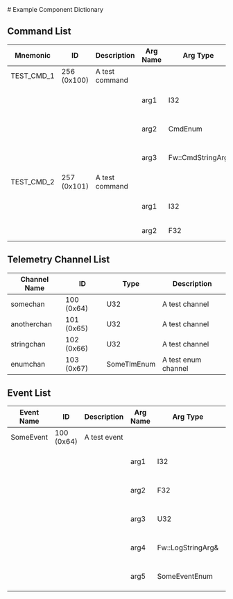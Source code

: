 <title>Example Component Dictionary</title>
# Example Component Dictionary


## Command List

|Mnemonic|ID|Description|Arg Name|Arg Type|Comment
|---|---|---|---|---|---|
|TEST_CMD_1|256 (0x100)|A test command| | |
| | | |arg1|I32|The I32 command argument|
| | | |arg2|CmdEnum|The ENUM argument|
| | | |arg3|Fw::CmdStringArg|The string argument|
|TEST_CMD_2|257 (0x101)|A test command| | |
| | | |arg1|I32|The I32 command argument|
| | | |arg2|F32|A float argument|

## Telemetry Channel List

|Channel Name|ID|Type|Description|
|---|---|---|---|
|somechan|100 (0x64)|U32|A test channel|
|anotherchan|101 (0x65)|U32|A test channel|
|stringchan|102 (0x66)|U32|A test channel|
|enumchan|103 (0x67)|SomeTlmEnum|A test enum channel|

## Event List

|Event Name|ID|Description|Arg Name|Arg Type|Arg Size|Description
|---|---|---|---|---|---|---|
|SomeEvent|100 (0x64)|A test event| | | | |
| | | |arg1|I32||The I32 event argument|
| | | |arg2|F32||The F32 event argument|
| | | |arg3|U32||The U32 event argument|
| | | |arg4|Fw::LogStringArg&|12|The string event argument|
| | | |arg5|SomeEventEnum||The enum event argument|
